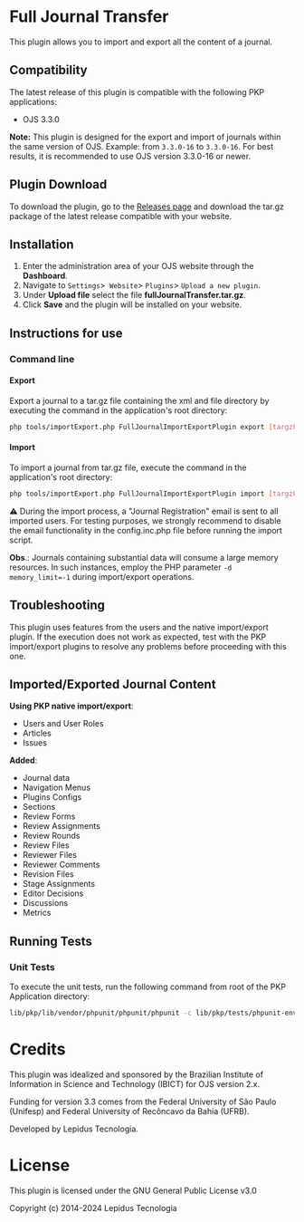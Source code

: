 # Full Journal Transfer
This plugin allows you to import and export all the content of a journal.


## Compatibility
The latest release of this plugin is compatible with the following PKP applications:

* OJS 3.3.0

**Note:** This plugin is designed for the export and import of journals within the same version of OJS. Example: from `3.3.0-16` to `3.3.0-16`. For best results, it is recommended to use OJS version 3.3.0-16 or newer.

## Plugin Download
To download the plugin, go to the [Releases page](https://github.com/lepidus/fullJournalTransfer/releases) and download the tar.gz package of the latest release compatible with your website.

## Installation
1. Enter the administration area of ​​your OJS website through the __Dashboard__.
2. Navigate to `Settings`>` Website`> `Plugins`> `Upload a new plugin`.
3. Under __Upload file__ select the file __fullJournalTransfer.tar.gz__.
4. Click __Save__ and the plugin will be installed on your website.

## Instructions for use

### Command line

#### Export
Export a journal to a tar.gz file containing the xml and file directory by executing the command in the application's root directory:
```bash
php tools/importExport.php FullJournalImportExportPlugin export [targzFileName] [journal_path]
```

#### Import
To import a journal from tar.gz file, execute the command in the application's root directory:
```bash
php tools/importExport.php FullJournalImportExportPlugin import [targzFileName] [user_name]
```

⚠️ During the import process, a "Journal Registration" email is sent to all imported users. For testing purposes, we strongly recommend to disable the email functionality in the config.inc.php file before running the import script.

**Obs**.: Journals containing substantial data will consume a large memory resources. In such instances, employ the PHP parameter `-d memory_limit=-1` during import/export operations.

## Troubleshooting

This plugin uses features from the users and the native import/export plugin. If the execution does not work as expected, test with the PKP import/export plugins to resolve any problems before proceeding with this one.

## Imported/Exported Journal Content

**Using PKP native import/export**:

- Users and User Roles
- Articles
- Issues

**Added**:

- Journal data
- Navigation Menus
- Plugins Configs
- Sections
- Review Forms
- Review Assignments
- Review Rounds
- Review Files
- Reviewer Files
- Reviewer Comments
- Revision Files
- Stage Assignments
- Editor Decisions
- Discussions
- Metrics

## Running Tests

### Unit Tests

To execute the unit tests, run the following command from root of the PKP Application directory:
```bash
lib/pkp/lib/vendor/phpunit/phpunit/phpunit -c lib/pkp/tests/phpunit-env2.xml plugins/importexport/fullJournalTransfer/tests
```

# Credits
This plugin was idealized and sponsored by the Brazilian Institute of Information in Science and Technology (IBICT) for OJS version 2.x.

Funding for version 3.3 comes from the Federal University of São Paulo (Unifesp) and Federal University of Recôncavo da Bahia (UFRB).

Developed by Lepidus Tecnologia.


# License
This plugin is licensed under the GNU General Public License v3.0

Copyright (c) 2014-2024 Lepidus Tecnologia
